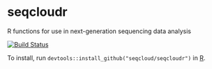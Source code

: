 # seqcloudr
R functions for use in next-generation sequencing data analysis

[![Build Status](https://travis-ci.org/seqcloud/seqcloudr.svg?branch=master)](https://travis-ci.org/seqcloud/seqcloudr)

To install, run `devtools::install_github("seqcloud/seqcloudr")` in [R](https://www.r-project.org).
